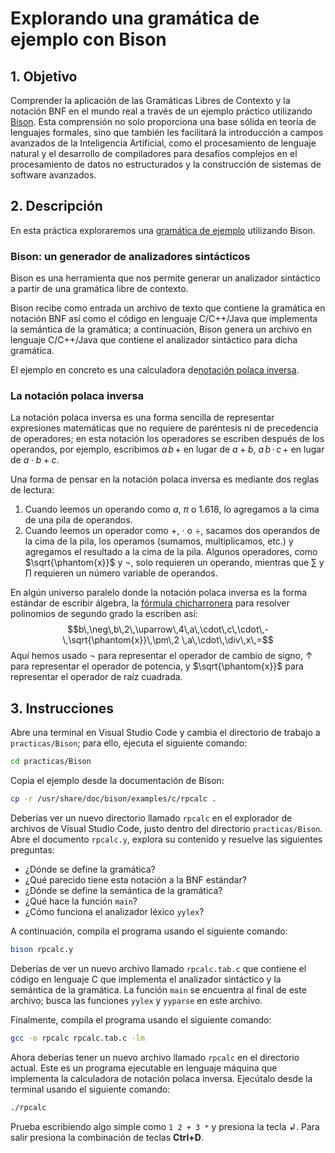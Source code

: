 # Explorando una gramática de ejemplo con Bison

## 1. Objetivo

Comprender la aplicación de las Gramáticas Libres de Contexto y la notación BNF
en el mundo real a través de un ejemplo práctico utilizando [Bison][1].
Esta comprensión no solo proporciona una base sólida en teoría de lenguajes
formales, sino que también les facilitará la introducción a campos avanzados de
la Inteligencia Artificial, como el procesamiento de lenguaje natural y el
desarrollo de compiladores para desafíos complejos en el procesamiento de datos
no estructurados y la construcción de sistemas de software avanzados.

## 2. Descripción

En esta práctica exploraremos una [gramática de ejemplo][2] utilizando Bison.

### Bison: un generador de analizadores sintácticos

Bison es una herramienta que nos permite generar un analizador sintáctico a
partir de una gramática libre de contexto.

Bison recibe como entrada un archivo de texto que contiene la gramática en
notación BNF así como el código en lenguaje C/C++/Java que implementa la
semántica de la gramática; a continuación, Bison genera un archivo en lenguaje
C/C++/Java que contiene el analizador sintáctico para dicha gramática.

El ejemplo en concreto es una calculadora de[notación polaca inversa][3].

### La notación polaca inversa

La notación polaca inversa es una forma sencilla de representar expresiones
matemáticas que no requiere de paréntesis ni de precedencia de operadores; en
esta notación los operadores se escriben después de los operandos, por ejemplo,
escribimos $a\,b\,+$ en lugar de $a+b$, $a\,b\,\cdot\,c\,+$ en lugar de $a\cdot
b+c$.

Una forma de pensar en la notación polaca inversa es mediante dos reglas de
lectura:

1. Cuando leemos un operando como $a$, $\pi$ o $1.618$, lo agregamos a la cima
   de una pila de operandos.
2. Cuando leemos un operador como $+$, $\cdot$ o $\div$, sacamos dos operandos
   de la cima de la pila, los operamos (sumamos, multiplicamos, etc.) y
   agregamos el resultado a la cima de la pila.
   Algunos operadores, como $\sqrt{\phantom{x}}$ y $\neg$, solo requieren un
   operando, mientras que $\sum$ y $\prod$ requieren un número variable de
   operandos.

En algún universo paralelo donde la notación polaca inversa es la forma estándar
de escribir álgebra, la [fórmula chicharronera][4] para resolver polinomios de
segundo grado la escriben así:
$$b\,\neg\,b\,2\,\uparrow\,4\,a\,\cdot\,c\,\cdot\,-\,\sqrt{\phantom{x}}\,\pm\,2
\,a\,\cdot\,\div\,x\,=$$
Aquí hemos usado $\neg$ para representar el operador de cambio de signo,
$\uparrow$ para representar el operador de potencia, y $\sqrt{\phantom{x}}$ para
representar el operador de raíz cuadrada.

## 3. Instrucciones

Abre una terminal en Visual Studio Code y cambia el directorio de trabajo a
`practicas/Bison`; para ello, ejecuta el siguiente comando:

```bash
cd practicas/Bison
```

Copia el ejemplo desde la documentación de Bison:

```bash
cp -r /usr/share/doc/bison/examples/c/rpcalc .
```

Deberías ver un nuevo directorio llamado `rpcalc` en el explorador de archivos
de Visual Studio Code, justo dentro del directorio `practicas/Bison`.
Abre el documento `rpcalc.y`, explora su contenido y resuelve las siguientes
preguntas:

- ¿Dónde se define la gramática?
- ¿Qué parecido tiene esta notación a la BNF estándar?
- ¿Dónde se define la semántica de la gramática?
- ¿Qué hace la función `main`?
- ¿Cómo funciona el analizador léxico `yylex`?

A continuación, compila el programa usando el siguiente comando:

```bash
bison rpcalc.y
```

Deberías de ver un nuevo archivo llamado `rpcalc.tab.c` que contiene el código
en lenguaje C que implementa el analizador sintáctico y la semántica de la
gramática.
La función `main` se encuentra al final de este archivo; busca las funciones
`yylex` y `yyparse` en este archivo.

Finalmente, compila el programa usando el siguiente comando:

```bash
gcc -o rpcalc rpcalc.tab.c -lm
```

Ahora deberías tener un nuevo archivo llamado `rpcalc` en el directorio actual.
Este es un programa ejecutable en lenguaje máquina que implementa la calculadora
de notación polaca inversa.
Ejecútalo desde la terminal usando el siguiente comando:

```bash
./rpcalc
```

Prueba escribiendo algo simple como `1 2 + 3 *` y presiona la tecla ↲.
Para salir presiona la combinación de teclas **Ctrl+D**.

[1]: https://www.gnu.org/software/bison/
[2]: https://www.gnu.org/software/bison/manual/html_node/RPN-Calc.html
[3]: https://es.wikipedia.org/wiki/Notaci%C3%B3n_polaca_inversa
[4]: https://es.wikipedia.org/w/index.php?title=Ecuaci%C3%B3n_de_segundo_grado&oldid=152292972#Soluciones_de_la_ecuaci%C3%B3n_de_segundo_grado